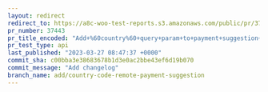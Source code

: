 ```yaml
---
layout: redirect
redirect_to: https://a8c-woo-test-reports.s3.amazonaws.com/public/pr/37443/api/index.html
pr_number: 37443
pr_title_encoded: "Add+%60country%60+query+param+to+payment+suggestion+data+sources"
pr_test_type: api
last_published: "2023-03-27 08:47:37 +0000"
commit_sha: c00bba3e38683678b1d3e0ac2bbe43ef6d19b070
commit_message: "Add changelog"
branch_name: add/country-code-remote-payment-suggestion
---
```


